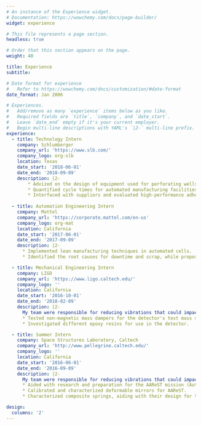 ```yaml
---
# An instance of the Experience widget.
# Documentation: https://wowchemy.com/docs/page-builder/
widget: experience

# This file represents a page section.
headless: true

# Order that this section appears on the page.
weight: 40

title: Experience
subtitle:

# Date format for experience
#   Refer to https://wowchemy.com/docs/customization/#date-format
date_format: Jan 2006

# Experiences.
#   Add/remove as many `experience` items below as you like.
#   Required fields are `title`, `company`, and `date_start`.
#   Leave `date_end` empty if it's your current employer.
#   Begin multi-line descriptions with YAML's `|2-` multi-line prefix.
experience:
  - title: Technology Intern
    company: Schlumberger
    company_url: 'https://www.slb.com/'
    company_logo: org-slb
    location: Texas
    date_start: '2018-06-01'
    date_end: '2018-09-09'
    description: |2-
        * Advized on the design of equipment used for perforating wells.
        * Quantified cycle times for automated manufacturing facilities.
        * Interfaced with suppliers and evaluated high-performance adhesives.
        
  - title: Automation Engineering Intern
    company: Mattel
    company_url: 'https://corporate.mattel.com/en-us'
    company_logo: org-mat
    location: California
    date_start: '2017-06-01'
    date_end: '2017-09-09'
    description: |2-
      * Implemented lean manufacturing techniques in automated cells.
      * Identified the root causes for downtime and scrap, while proposing solutions.

  - title: Mechanical Engineering Intern
    company: LIGO
    company_url: 'https://www.ligo.caltech.edu/'
    company_logo: ''
    location: California
    date_start: '2016-10-01'
    date_end: '2018-02-09'
    description: |2-
      My team were responsible for reducing vibrations that could impact LIGO's ability to detect gravitational waves. As part of this role, I:
      * Tested non-magnetic mass dampers for the detector's test mass support structure.
      * Investigated different epoxy resins for use in the detector.

  - title: Summer Intern
    company: Space Structures Laboratory, Caltech
    company_url: 'http://www.pellegrino.caltech.edu/'
    company_logo: ''
    location: California
    date_start: '2016-06-01'
    date_end: '2016-09-09'
    description: |2-
      My team were responsible for reducing vibrations that could impact LIGO's ability to detect gravitational waves. As part of this role, I:
      * Aided with research and preparation for the AAReST mission (Autonomous Assembly of a Reconfigurable Space Telescope).
      * Calibrated and characterized deformable mirrors for AAReST.
      * Characterized composite springs, aiding with their design for the SSPI (Space Solar Power Initiative).

design:
  columns: '2'
---
```

